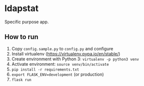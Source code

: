 # ldapstat
Specific purpose app.

## How to run

1. Copy `config.sample.py` to `config.py` and configure
1. Install virtualenv (https://virtualenv.pypa.io/en/stable/)
1. Create environment with Python 3: `virtualenv -p python3 venv`
1. Activate environment: `source venv/bin/activate`
1. `pip install -r requirements.txt`
1. `export FLASK_ENV=development` (or production)
1. `flask run`